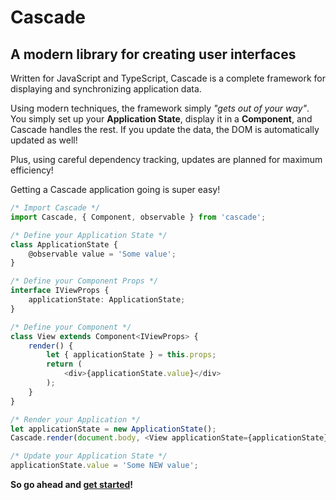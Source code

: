 # Cascade

## A modern library for creating user interfaces

Written for JavaScript and TypeScript, Cascade is a complete framework for displaying and synchronizing application data.

Using modern techniques, the framework simply *"gets out of your way"*.  You simply set up your **Application State**, display it in a **Component**, and Cascade handles the rest.  If you update the data, the DOM is automatically updated as well!

Plus, using careful dependency tracking, updates are planned for maximum efficiency!

Getting a Cascade application going is super easy!

```` TypeScript
/* Import Cascade */
import Cascade, { Component, observable } from 'cascade';

/* Define your Application State */
class ApplicationState {
    @observable value = 'Some value';
}

/* Define your Component Props */
interface IViewProps {
    applicationState: ApplicationState;
}

/* Define your Component */
class View extends Component<IViewProps> {
    render() {
        let { applicationState } = this.props;
        return (
            <div>{applicationState.value}</div>
        );
    }
}

/* Render your Application */
let applicationState = new ApplicationState();
Cascade.render(document.body, <View applicationState={applicationState} />);

/* Update your Application State */
applicationState.value = 'Some NEW value';
````

**So go ahead and [get started](0-Overview/0.0-Getting-Started/)!**